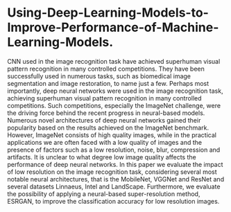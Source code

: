 # Using-Deep-Learning-Models-to-Improve-Performance-of-Machine-Learning-Models.

CNN used in the image recognition task have achieved superhuman visual pattern recognition in many controlled competitions. They have been successfully used in numerous tasks, such as biomedical image segmentation and image restoration, to name just a few. Perhaps most importantly, deep neural networks were used in the image recognition task, achieving superhuman visual pattern recognition in many controlled competitions. Such competitions, especially the ImageNet challenge, were the driving force behind the recent progress in neural-based models. Numerous novel architectures of deep neural networks gained their popularity based on the results achieved on the ImageNet benchmark. However, ImageNet consists of high quality images, while in the practical applications we are often faced with a low quality of images and the presence of factors such as a low resolution, noise, blur, compression and artifacts. It is unclear to what degree low image quality affects the performance of deep neural networks. In this paper we evaluate the impact of low resolution on the image recognition task, considering several most notable neural architectures, that is the MobileNet, VGGNet and ResNet and several datasets Linnaeus, Intel and LandScape. Furthermore, we evaluate the possibility of applying a neural-based super-resolution method, ESRGAN, to improve the classification accuracy for low resolution images.
